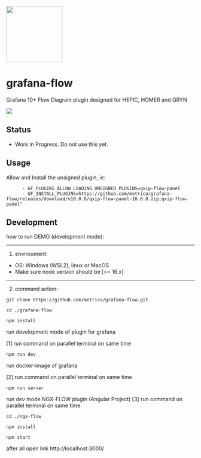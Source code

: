 <img src="https://github.com/sipcapture/homer7-docker/assets/1423657/36a8e515-ab0e-482b-bf49-2156e290c764" height=150>

# grafana-flow
Grafana 10+ Flow Diagram plugin designed for HEPIC, HOMER and QRYN

<img src="https://user-images.githubusercontent.com/1423657/259414028-ce4c8603-be1f-4ca9-a0fa-556d84c5660c.gif">

## Status

- Work in Progress. Do not use this yet.


## Usage
Allow and Install the unsigned plugin, ie:
```
      - GF_PLUGINS_ALLOW_LOADING_UNSIGNED_PLUGINS=qxip-flow-panel
      - GF_INSTALL_PLUGINS=https://github.com/metrico/grafana-flow/releases/download/v10.0.8/qxip-flow-panel-10.0.8.zip;qxip-flow-panel"
```

## Development

how to run DEMO (development mode):

---
1) enviroument:
 - OS: Windows (WSL2), linux or MacOS
 - Make sure node version should be [>= 16.x]

---
2) command action:
```
git clone https://github.com/metrico/grafana-flow.git
```
```
cd ./grafana-flow
```

```
npm install
```

run development mode of plugin for grafana

[1] run command on parallel terminal on same time
```
npm run dev
```

run docker-image of grafana

[2] run command on parallel terminal on same time
```
npm run server
```
run dev mode NGX-FLOW plugin (Angular Project)
[3] run command on parallel terminal on same time

```
cd ./ngx-flow

npm install

npm start
```


after all open link http://localhost:3000/ 

